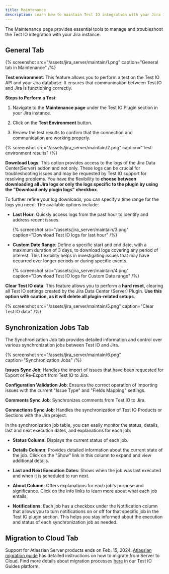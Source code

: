 ```yaml
---
title: Maintenance
description: Learn how to maintain Test IO integration with your Jira instance.
---
```


The Maintenance page provides essential tools to manage and troubleshoot the Test IO integration with your Jira instance.

## General Tab

{% screenshot src="/assets/jira_server/maintain/1.png" caption="General tab in Maintenance" /%}

**Test environment**: This feature allows you to perform a test on the Test IO API and your Jira database. It ensures that communication between Test IO and Jira is functioning correctly.

**Steps to Perform a Test**:

1. Navigate to the **Maintenance page** under the Test IO Plugin section in your Jira instance.

2. Click on the **Test Environment** button.

3. Review the test results to confirm that the connection and communication are working properly.

{% screenshot src="/assets/jira_server/maintain/2.png" caption="Test environment results" /%}

**Download Logs**: This option provides access to the logs of the Jira Data Center(Server) addon and not only. These logs can be crucial for troubleshooting issues and may be requested by Test IO support for resolving problems. You have the flexibility to **choose between downloading all Jira logs or only the logs specific to the plugin by using the "Download only plugin logs" checkbox**.

To further refine your log downloads, you can specify a time range for the logs you need. The available options include:

- **Last Hour**: Quickly access logs from the past hour to identify and address recent issues.

  {% screenshot src="/assets/jira_server/maintain/3.png" caption="Download Test IO logs for last hour" /%}

- **Custom Date Range**: Define a specific start and end date, with a maximum duration of 3 days, to download logs covering any period of interest. This flexibility helps in investigating issues that may have occurred over longer periods or during specific events.

  {% screenshot src="/assets/jira_server/maintain/4.png" caption="Download Test IO logs for Custom Date range" /%}

**Clear Test IO data**: This feature allows you to perform a **hard reset**, clearing all Test IO settings created by the Jira Data Center (Server) Plugin. **Use this option with caution, as it will delete all plugin-related setups**.

{% screenshot src="/assets/jira_server/maintain/5.png" caption="Clear Test IO data" /%}

## Synchronization Jobs Tab

The Synchronization Job tab provides detailed information and control over various synchronization jobs between Test IO and Jira.

{% screenshot src="/assets/jira_server/maintain/6.png" caption="Synchronization Jobs" /%}

**Issues Sync Job**: Handles the import of issues that have been requested for Export or Re-Export from Test IO to Jira.

**Configuration Validation Job**: Ensures the correct operation of importing issues with the current "Issue Type" and "Fields Mapping" settings.

**Comments Sync Job**: Synchronizes comments from Test IO to Jira.

**Connections Sync Job**: Handles the synchronization of Test IO Products or Sections with the Jira project.

In the synchronization job table, you can easily monitor the status, details, last and next execution dates, and explanations for each job:

- **Status Column**: Displays the current status of each job.

- **Details Column**: Provides detailed information about the current state of the job. Click on the "Show" link in this column to expand and view additional details.

- **Last and Next Execution Dates**: Shows when the job was last executed and when it is scheduled to run next.

- **About Column**: Offers explanations for each job's purpose and significance. Click on the info links to learn more about what each job entails.

- **Notifications**: Each job has a checkbox under the Notification column that allows you to turn notifications on or off for that specific job in the Test IO plugin section. This helps you stay informed about the execution and status of each synchronization job as needed.

## Migration to Cloud Tab

Support for Atlassian Server products ends on Feb. 15, 2024. [Atlassian migration guide](https://www.atlassian.com/migration/assess/journey-to-cloud) has detailed instructions on how to migrate from Server to Cloud. Find more details about migration processes [here](https://guides.test.io/docs/jira_plugins/migration_to_cloud#test-io-migration) in our Test IO Guides platform.
